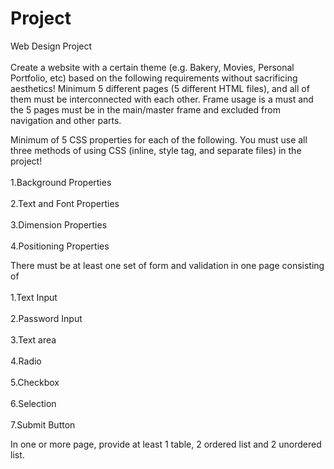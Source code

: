 # Project

Web Design Project<br>  
Create a website with a certain theme (e.g. Bakery, Movies, Personal Portfolio, etc) based on the following requirements without sacrificing aesthetics!
Minimum 5 different pages (5 different HTML files), and all of them must be interconnected with each other. Frame usage is a must and the 5 pages must be in the main/master frame and excluded from navigation and other parts.<br>

Minimum of 5 CSS properties for each of the following. You must use all three methods of using CSS (inline, style tag, and separate files) in the project!<br>  
1.Background Properties<br>  
2.Text and Font Properties<br>  
3.Dimension Properties<br>  
4.Positioning Properties<br>

There must be at least one set of form and validation in one page consisting of<br>  
1.Text Input<br>  
2.Password Input<br>  
3.Text area<br>  
4.Radio<br>  
5.Checkbox<br>  
6.Selection<br>  
7.Submit Button<br>  

In one or more page, provide at least 1 table, 2 ordered list and 2 unordered list.
